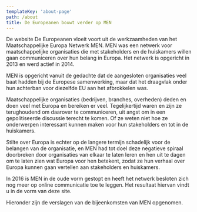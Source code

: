 ```yaml
---
templateKey: 'about-page'
path: /about
title: De Europeanen bouwt verder op MEN
---
```


De website De Europeanen vloeit voort uit de werkzaamheden van het Maatschappelijke Europa Netwerk MEN.
MEN was een netwerk voor maatschappelijke organisaties die met stakeholders en de huiskamers willen gaan communiceren over hun belang in Europa. Het netwerk is opgericht in 2013 en werd actief in 2014.

MEN is opgericht vanuit de gedachte dat de aangesloten organisaties veel baat hadden bij de Europese samenwerking, maar dat het draagvlak onder hun achterban voor diezelfde EU aan het afbrokkelen was.

Maatschappelijke organisaties (bedrijven, branches, overheden) deden en doen veel met Europa en bereiken er veel. Tegelijkertijd waren en zijn ze terughoudend om daarover te communiceren, uit angst om in een gepolitiseerde discussie terecht te komen. Of ze weten niet hoe ze onderwerpen interessant kunnen maken voor hun stakeholders en tot in de huiskamers.

Stilte over Europa is echter op de langere termijn schadelijk voor de belangen van de organisatie, en MEN had tot doel deze negatieve spiraal doorbreken door organisaties van elkaar te laten leren en hen uit te dagen om te laten zien wat Europa voor hen betekent, zodat ze hun verhaal over Europa kunnen gaan vertellen aan stakeholders en huiskamers.

In 2016 is MEN in de oude vorm gestopt en heeft het netwerk besloten zich nog meer op online communicatie toe te leggen. Het resultaat hiervan vindt u in de vorm van deze site.

Hieronder zijn de verslagen van de bijeenkomsten van MEN opgenomen.